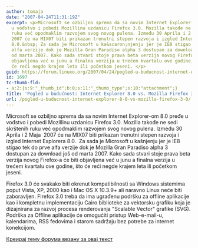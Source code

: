 ```yaml
---
author: tomaja
date: "2007-04-24T11:31:19Z"
excerpt: <p>Microsoft se ozbiljno sprema da sa novim Internet Explorer-om 8.0 pređe
  u vođstvo i pobedi Mozillinu uzdanicu Firefox 3.0. Mozilla takođe ne sedi skr&scaron;tenih
  ruku već opodmaklim razvojem svog novog pulena. Između 30 Aprila i 2 Maja&nbsp;
  2007 će na MIX07 biti prikazan trenutni stepen razvoja i izgled Internet Explorera
  8.0.&nbsp; Za sada je Microsoft u ka&scaron;njenju jer je IE8 stigao tek do prve
  alfa verzije dok je Mozilla Gran Paradiso alpha 3 dostupan za download jo&scaron;
  od marta 2007. Kako sada stvari stoje prava beta verzija novog Firefox-a će biti
  objavljena već u junu a finalna verzija u trećem kvartalu ove godine, &scaron;to
  će reći negde krajem leta ili početkom jeseni. </p>
guid: https://forum.linuxo.org/2007/04/24/pogled-u-buducnost-internet-explorer-8-0-vs-mozilla-firefox-3-0/
id: 1697
tc-thumb-fld:
- a:2:{s:9:"_thumb_id";b:0;s:11:"_thumb_type";s:10:"attachment";}
title: 'Pogled u budućnost: Internet Explorer 8.0 vs. Mozilla Firefox 3.0'
url: /pogled-u-buducnost-internet-explorer-8-0-vs-mozilla-firefox-3-0/
---
```

Microsoft se ozbiljno sprema da sa novim Internet Explorer-om 8.0 pređe u vođstvo i pobedi Mozillinu uzdanicu Firefox 3.0. Mozilla takođe ne sedi skr&scaron;tenih ruku već opodmaklim razvojem svog novog pulena. Između 30 Aprila i 2 Maja&nbsp; 2007 će na MIX07 biti prikazan trenutni stepen razvoja i izgled Internet Explorera 8.0.&nbsp; Za sada je Microsoft u ka&scaron;njenju jer je IE8 stigao tek do prve alfa verzije dok je Mozilla Gran Paradiso alpha 3 dostupan za download jo&scaron; od marta 2007. Kako sada stvari stoje prava beta verzija novog Firefox-a će biti objavljena već u junu a finalna verzija u trećem kvartalu ove godine, &scaron;to će reći negde krajem leta ili početkom jeseni. 

<!--break-->

Firefox 3.0 će svakako biti okrenut kompatibilnosti sa Windows sistemima poput Vista, XP, 2000 kao i Mac OS X 10.3.9+ ali naravno Linux neće biti zaboravljen. Firefox 3.0 treba da ima ugrađenu podr&scaron;ku za offline aplikacije kao i kompletnu implementaciju Cairo biblioteke za vektorsku grafiku koja je dizajnirana za razvoj procesa renderovanja "Scalable Vector" grafike (SVG). Podr&scaron;ka za Offline aplikacije će omogućiti pristup Web-e-mail-u, kalendarima, RSS fedovima i starom sadržaju bez potrebe za internet konekcijom. 

[Креирај тему форума везану за овај текст](https://linuxo.org/nova-tema-na-forumu/?se_pid=1697)